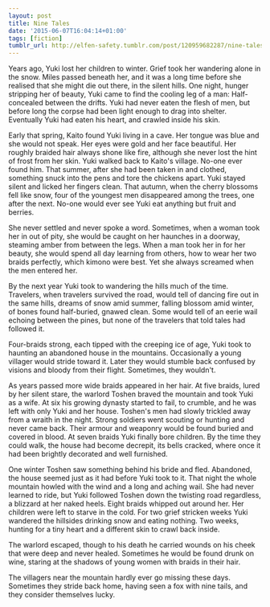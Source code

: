 ```yaml
---
layout: post
title: Nine Tales
date: '2015-06-07T16:04:14+01:00'
tags: [fiction]
tumblr_url: http://elfen-safety.tumblr.com/post/120959682287/nine-tales
---
```

Years ago, Yuki lost her children to winter. Grief took her wandering alone in the snow. Miles passed beneath her, and it was a long time before she realised that she might die out there, in the silent hills. One night, hunger stripping her of beauty, Yuki came to find the cooling leg of a man: Half-concealed between the drifts. Yuki had never eaten the flesh of men, but before long the corpse had been light enough to drag into shelter. Eventually Yuki had eaten his heart, and crawled inside his skin.

<!--more-->

Early that spring, Kaito found Yuki living in a cave. Her tongue was blue and she would not speak. Her eyes were gold and her face beautiful. Her roughly braided hair always shone like fire, although she never lost the hint of frost from her skin. Yuki walked back to Kaito's village. No-one ever found him. That summer, after she had been taken in and clothed, something snuck into the pens and tore the chickens apart. Yuki stayed silent and licked her fingers clean. That autumn, when the cherry blossoms fell like snow, four of the youngest men disappeared among the trees, one after the next. No-one would ever see Yuki eat anything but fruit and berries.

She never settled and never spoke a word. Sometimes, when a woman took her in out of pity, she would be caught on her haunches in a doorway, steaming amber from between the legs. When a man took her in for her beauty, she would spend all day learning from others, how to wear her two braids perfectly, which kimono were best. Yet she always screamed when the men entered her.

By the next year Yuki took to wandering the hills much of the time. Travelers, when travelers survived the road, would tell of dancing fire out in the same hills, dreams of snow amid summer, falling blossom amid winter, of bones found half-buried, gnawed clean. Some would tell of an eerie wail echoing between the pines, but none of the travelers that told tales had followed it. 

Four-braids strong, each tipped with the creeping ice of age, Yuki took to haunting an abandoned house in the mountains. Occasionally a young villager would stride toward it. Later they would stumble back confused by visions and bloody from their flight. Sometimes, they wouldn't.

As years passed more wide braids appeared in her hair. At five braids, lured by her silent stare, the warlord Toshen braved the mountain and took Yuki as a wife. At six his growing dynasty started to fail, to crumble, and he was left with only Yuki and her house. Toshen's men had slowly trickled away from a wraith in the night. Strong soldiers went scouting or hunting and never came back. Their armour and weaponry would be found buried and covered in blood. At seven braids Yuki finally bore children. By the time they could walk, the house had become decrepit, its bells cracked, where once it had been brightly decorated and well furnished.

One winter Toshen saw something behind his bride and fled. Abandoned, the house seemed just as it had before Yuki took to it. That night the whole mountain howled with the wind and a long and aching wail. She had never learned to ride, but Yuki followed Toshen down the twisting road regardless, a blizzard at her naked heels. Eight braids whipped out around her. Her children were left to starve in the cold. For two grief stricken weeks Yuki wandered the hillsides drinking snow and eating nothing. Two weeks, hunting for a tiny heart and a different skin to crawl back inside.  

The warlord escaped, though to his death he carried wounds on his cheek that were deep and never healed. Sometimes he would be found drunk on wine, staring at the shadows of young women with braids in their hair.

The villagers near the mountain hardly ever go missing these days. Sometimes they stride back home, having seen a fox with nine tails, and they consider themselves lucky.
